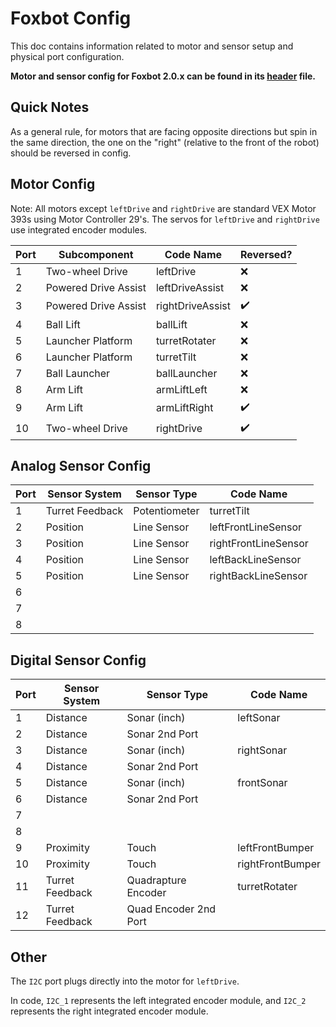 # Foxbot Config
This doc contains information related to motor and sensor setup and physical
port configuration.

**Motor and sensor config for Foxbot 2.0.x can be found in its [header](../src/foxbot_2_config.h) file.**

## Quick Notes
As a general rule, for motors that are facing opposite directions but spin in
the same direction, the one on the "right" (relative to the front of the robot)
should be reversed in config.

## Motor Config
Note: All motors except `leftDrive` and `rightDrive` are standard VEX Motor 393s
using Motor Controller 29's.
The servos for `leftDrive` and `rightDrive` use integrated encoder modules. 

| Port | Subcomponent         | Code Name        | Reversed? |
|------|----------------------|------------------|-----------|
| 1    | Two-wheel Drive      | leftDrive        | ❌         |
| 2    | Powered Drive Assist | leftDriveAssist  | ❌         |
| 3    | Powered Drive Assist | rightDriveAssist | ✔️         |
| 4    | Ball Lift            | ballLift         | ❌         |
| 5    | Launcher Platform    | turretRotater    | ❌         |
| 6    | Launcher Platform    | turretTilt       | ❌         |
| 7    | Ball Launcher        | ballLauncher     | ❌         |
| 8    | Arm Lift             | armLiftLeft      | ❌         |
| 9    | Arm Lift             | armLiftRight     | ✔️         |
| 10   | Two-wheel Drive      | rightDrive       | ✔️         |

## Analog Sensor Config
| Port | Sensor System   | Sensor Type   | Code Name            |
|------|-----------------|---------------|----------------------|
| 1    | Turret Feedback | Potentiometer | turretTilt           |
| 2    | Position        | Line Sensor   | leftFrontLineSensor  |
| 3    | Position        | Line Sensor   | rightFrontLineSensor |
| 4    | Position        | Line Sensor   | leftBackLineSensor   |
| 5    | Position        | Line Sensor   | rightBackLineSensor  |
| 6    |                 |               |                      |
| 7    |                 |               |                      |
| 8    |                 |               |                      |

## Digital Sensor Config
| Port | Sensor System   | Sensor Type           | Code Name        |
|------|-----------------|-----------------------|------------------|
| 1    | Distance        | Sonar (inch)          | leftSonar        |
| 2    | Distance        | Sonar 2nd Port        |                  |
| 3    | Distance        | Sonar (inch)          | rightSonar       |
| 4    | Distance        | Sonar 2nd Port        |                  |
| 5    | Distance        | Sonar (inch)          | frontSonar       |
| 6    | Distance        | Sonar 2nd Port        |                  |
| 7    |                 |                       |                  |
| 8    |                 |                       |                  |
| 9    | Proximity       | Touch                 | leftFrontBumper  |
| 10   | Proximity       | Touch                 | rightFrontBumper |
| 11   | Turret Feedback | Quadrapture Encoder   | turretRotater    |
| 12   | Turret Feedback | Quad Encoder 2nd Port |                  |

## Other
The `I2C` port plugs directly into the motor for `leftDrive`.

In code, `I2C_1` represents the left integrated encoder module, and `I2C_2`
represents the right integrated encoder module.